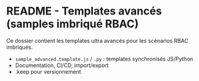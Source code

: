 # README - Templates avancés (samples imbriqué RBAC)

Ce dossier contient les templates ultra avancés pour les scénarios RBAC imbriqués.

- `sample_advanced.template.js` / `.py` : templates synchronisés JS/Python
- Documentation, CI/CD, import/export
- .keep pour versionnement
